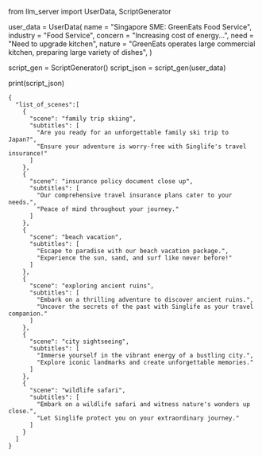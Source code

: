 from llm_server import UserData, ScriptGenerator

user_data = UserData(
	name = "Singapore SME: GreenEats Food Service",
	industry = "Food Service",
	concern = "Increasing cost of energy...",
	need = "Need to upgrade kitchen",
	nature = "GreenEats operates large commercial kitchen, preparing large variety of dishes",
)

script_gen = ScriptGenerator()
script_json = script_gen(user_data)

print(script_json)
```
{
  "list_of_scenes":[
    {
      "scene": "family trip skiing",
      "subtitles": [
        "Are you ready for an unforgettable family ski trip to Japan?",
        "Ensure your adventure is worry-free with Singlife's travel insurance!"
      ]
    },
    {
      "scene": "insurance policy document close up",
      "subtitles": [
        "Our comprehensive travel insurance plans cater to your needs.",
        "Peace of mind throughout your journey."
      ]
    },
    {
      "scene": "beach vacation",
      "subtitles": [
        "Escape to paradise with our beach vacation package.",
        "Experience the sun, sand, and surf like never before!"
      ]
    },
    {
      "scene": "exploring ancient ruins",
      "subtitles": [
        "Embark on a thrilling adventure to discover ancient ruins.",
        "Uncover the secrets of the past with Singlife as your travel companion."
      ]
    },
    {
      "scene": "city sightseeing",
      "subtitles": [
        "Immerse yourself in the vibrant energy of a bustling city.",
        "Explore iconic landmarks and create unforgettable memories."
      ]
    },
    {
      "scene": "wildlife safari",
      "subtitles": [
        "Embark on a wildlife safari and witness nature's wonders up close.",
        "Let Singlife protect you on your extraordinary journey."
      ]
    }
  ]
}
```